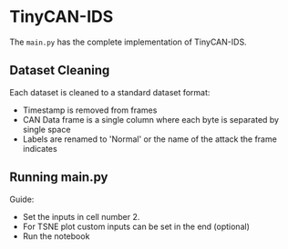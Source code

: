 # TinyCAN-IDS

The `main.py` has the complete implementation of TinyCAN-IDS.

## Dataset Cleaning
Each dataset is cleaned to a standard dataset format:
- Timestamp is removed from frames
- CAN Data frame is a single column where each byte is separated by single space
- Labels are renamed to 'Normal' or the name of the attack the frame indicates
## Running main.py
Guide:
- Set the inputs in cell number 2.
- For TSNE plot custom inputs can be set in the end (optional)
- Run the notebook
